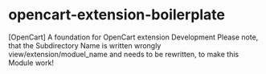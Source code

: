 # opencart-extension-boilerplate
[OpenCart] A foundation for OpenCart extension Development
Please note, that the Subdirectory Name is written wrongly
view/extension/moduel_name 
and needs to be rewritten, to make this Module work!
